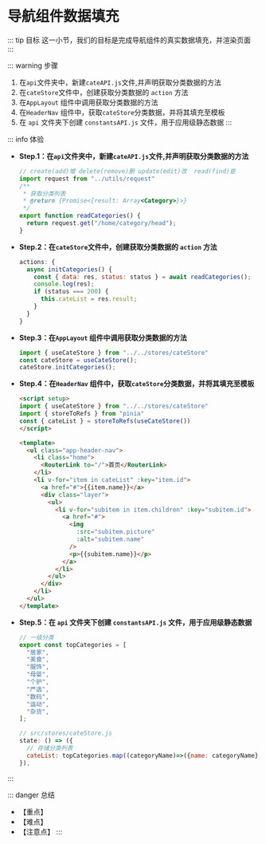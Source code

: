 # 导航组件数据填充

::: tip 目标
这一小节，我们的目标是完成导航组件的真实数据填充，并渲染页面
:::

::: warning 步骤

1. 在`api`文件夹中，新建`cateAPI.js`文件,并声明获取分类数据的方法
2. 在`cateStore`文件中，创建获取分类数据的 `action` 方法
3. 在`AppLayout` 组件中调用获取分类数据的方法
4. 在`HeaderNav` 组件中，获取`cateStore`分类数据，并将其填充至模板
5. 在 `api` 文件夹下创建 `constantsAPI.js` 文件，用于应用级静态数据
:::

::: info 体验

* **Step.1：在`api`文件夹中，新建`cateAPI.js`文件,并声明获取分类数据的方法**

  ```js
  // create(add)增 delete(remove)删 update(edit)改  read(find)查
  import request from "../utils/request"
  /**
   * 获取分类列表
   * @return {Promise<{result: Array<Category>}>}
   */
  export function readCategories() {
    return request.get("/home/category/head");
  }
  ```

* **Step.2：在`cateStore`文件中，创建获取分类数据的 `action` 方法**

  ```js
  actions: {
    async initCategories() {
      const { data: res, status: status } = await readCategories();
      console.log(res);
      if (status === 200) {
        this.cateList = res.result;
      }
    }
  }
  ```

* **Step.3：在`AppLayout` 组件中调用获取分类数据的方法**

  ```js
  import { useCateStore } from "../../stores/cateStore"
  const cateStore = useCateStore();
  cateStore.initCategories();
  ```

* **Step.4：在`HeaderNav` 组件中，获取`cateStore`分类数据，并将其填充至模板**

  ```html
  <script setup>
  import { useCateStore } from "../../stores/cateStore"
  import { storeToRefs } from "pinia"
  const { cateList } = storeToRefs(useCateStore())
  </script>
  ```

  ```html
  <template>
    <ul class="app-header-nav">
      <li class="home">
        <RouterLink to="/">首页</RouterLink>
      </li>
      <li v-for="item in cateList" :key="item.id">
        <a href="#">{{item.name}}</a>
        <div class="layer">
          <ul>
            <li v-for="subitem in item.children" :key="subitem.id">
              <a href="#">
                <img
                  :src="subitem.picture"
                  :alt="subitem.name"
                />
                <p>{{subitem.name}}</p>
              </a>
            </li>
          </ul>
        </div>
      </li>
    </ul>
  </template>
  ```

* **Step.5：在 `api` 文件夹下创建 `constantsAPI.js` 文件，用于应用级静态数据**

  ```js
  // 一级分类
  export const topCategories = [
    "居家",
    "美食",
    "服饰",
    "母婴",
    "个护",
    "严选",
    "数码",
    "运动",
    "杂货",
  ];
  ```

  ```js
  // src/stores/cateStore.js
  state: () => ({
    // 存储分类列表
    cateList: topCategories.map((categoryName)=>({name: categoryName})),
  }),
  ```

:::

::: danger 总结

* 【重点】
* 【难点】
* 【注意点】
:::
